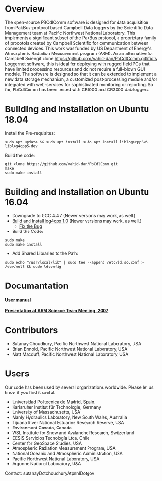 #  Overview

The open-source PBCdlComm software is designed for data acquisition from PakBus-protocol based Campbell Data loggers by the Scientific Data Management team at Pacific Northwest National Laboratory. This implements a significant subset of the PakBus protocol, a proprietary family of procotols created by Campbell Scientific for communication between connected devices. This work was funded by US Department of Energy's Atmospheric Radiation Measurement program (ARM). As an alternative for Campbell Sciengit clone https://github.com/vahid-dan/PbCdlComm.gittific's Loggernet software, this is ideal for deploying with rugged field PCs that have limited processing resources and do not require a full-blown GUI module. The software is designed so that it can be extended to implement a new data storage mechanism, a customized post-processing module and/or integrated with web-services for sophisticated monitoring or reporting. So far, PbCdlComm has been tested with CR1000 and CR3000 dataloggers.

# Building and Installation on Ubuntu 18.04

Install the Pre-requisites:

```
sudo apt update && sudo apt install sudo apt install liblog4cpp5v5 liblog4cpp5-dev
```

Build the code:

```
git clone https://github.com/vahid-dan/PbCdlComm.git
make
sudo make install
```

# Building and Installation on Ubuntu 16.04

- Downgrade to GCC 4.4.7 (Newer versions may work, as well.)
- [Build and Install log4cpp 1.0](https://launchpad.net/ubuntu/+source/log4cpp/1.0-4) (Newer versions may work, as well.)
  - [Fix the Bug](https://sourceforge.net/p/log4cpp/bugs/129/)
- Build the Code:
```
sudo make
sudo make install
```
- Add Shared Libraries to the Path:
```
sudo echo "/usr/local/lib" | sudo tee --append /etc/ld.so.conf > /dev/null && sudo ldconfig
```

# Documantation

#### [User manual](https://github.com/sutanay/PbCdlComm/blob/master/docs/USER_MANUAL.pdf)
#### [Presentation at ARM Science Team Meeting, 2007](https://github.com/sutanay/PbCdlComm/blob/master/docs/P00139.pdf)

# Contributors

* Sutanay Choudhury, Pacific Northwest National Laboratory, USA
* Brian Ermold, Pacific Northwest National Laboratory, USA
* Matt Macduff, Pacific Northwest National Laboratory, USA

# Users

Our code has been used by several organizations worldwide.  Please let us know if you find it useful.

* Universidad Politecnica de Madrid, Spain.
* Karlsruher Institut für Technologie, Germany
* University of Massachusetts, USA
* Manly Hydraulics Laboratory, New South Wales, Australia
* Tijuana River National Estuarine Research Reserve, USA
* Environment Canada, Canada
* WSL Institute for Snow and Avalanche Research, Switzerland
* DESIS Servicios Tecnología Ltda. Chile
* Center for GeoSpace Studies, USA
* Atmospheric Radiation Measurement Program, USA
* National Oceanic and Atmospheric Administration, USA
* Pacific Northwest National Laboratory, USA
* Argonne National Laboratory, USA

Contact: sutanayDotchoudhuryAtpnnlDotgov
